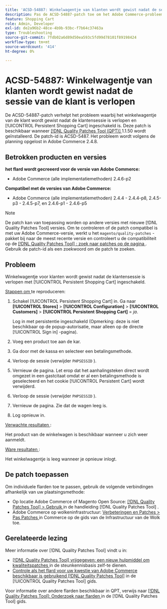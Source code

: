```yaml
---
title: 'ACSD-54887: Winkelwagentje van klanten wordt gewist nadat de sessie van de klant is verlopen'
description: Pas de ACSD-54887-patch toe om het Adobe Commerce-probleem op te lossen waarbij het winkelwagentje van de klant wordt gewist nadat de klantensessie is verlopen en [!UICONTROL Persistent Shopping Cart] ingeschakeld is.
feature: Shopping Cart
role: Admin, Developer
exl-id: de2a96b2-48ce-4b9b-93bc-f7b64c37463a
type: Troubleshooting
source-git-commit: 7fdb02a6d89d50ea593c5fd99d78101f89198424
workflow-type: tm+mt
source-wordcount: '414'
ht-degree: 0%

---
```


# ACSD-54887: Winkelwagentje van klanten wordt gewist nadat de sessie van de klant is verlopen

De ACSD-54887-patch verhelpt het probleem waarbij het winkelwagentje van de klant wordt gewist nadat de klantensessie is verlopen en [!UICONTROL Persistent Shopping Cart] ingeschakeld is. Deze patch is beschikbaar wanneer [[!DNL Quality Patches Tool (QPT)] ](https://experienceleague.adobe.com/en/docs/commerce-operations/tools/quality-patches-tool/quality-patches-tool-to-self-serve-quality-patches) 1.1.50 wordt geïnstalleerd. De patch-id is ACSD-5487. Het probleem wordt volgens de planning opgelost in Adobe Commerce 2.4.8.

## Betrokken producten en versies

**het flard wordt gecreeerd voor de versie van Adobe Commerce:**

* Adobe Commerce (alle implementatiemethoden) 2.4.6-p2

**Compatibel met de versies van Adobe Commerce:**

* Adobe Commerce (alle implementatiemethoden) 2.4.4 - 2.4.4-p8, 2.4.5-p3 - 2.4.5-p7, en 2.4.6-p1 - 2.4.6-p5

>[!NOTE]
>
>De patch kan van toepassing worden op andere versies met nieuwe [!DNL Quality Patches Tool] versies. Om te controleren of de patch compatibel is met uw Adobe Commerce-versie, werkt u het `magento/quality-patches` -pakket bij naar de meest recente versie en controleert u de compatibiliteit op de [[!DNL Quality Patches Tool] : zoek naar patches op de pagina ](https://experienceleague.adobe.com/tools/commerce-quality-patches/index.html) . Gebruik de patch-id als een zoekwoord om de patch te zoeken.

## Probleem

Winkelwagentje voor klanten wordt gewist nadat de klantensessie is verlopen met [!UICONTROL Persistent Shopping Cart] ingeschakeld.

<u> Stappen om </u> te reproduceren:

1. Schakel [!UICONTROL Persistent Shopping Cart] in. Ga naar **[!UICONTROL Stores]** > **[!UICONTROL Configuration]** > **[!UICONTROL Customers]** > **[!UICONTROL Persistent Shopping Cart]** = *ja*.

   Log in met persistentie ingeschakeld (Opmerking: deze is niet beschikbaar op de popup-autorisatie, maar alleen op de directe [!UICONTROL Sign in] -pagina).

1. Voeg een product toe aan de kar.
1. Ga door met de kassa en selecteer een betalingsmethode.
1. Verloop de sessie (verwijder `PHPSESSID` ).
1. Vernieuw de pagina. Let erop dat het aanhalingsteken direct wordt omgezet in een gastcitaat omdat er al een betalingsmethode is geselecteerd en het cookie [!UICONTROL Persistent Cart] wordt verwijderd.
1. Verloop de sessie (verwijder `PHPSESSID` ).
1. Vernieuw de pagina. Zie dat de wagen leeg is.
1. Log opnieuw in.

<u> Verwachte resultaten </u>:

Het product van de winkelwagen is beschikbaar wanneer u zich weer aanmeldt.

<u> Ware resultaten </u>:

Het winkelwagentje is leeg wanneer je opnieuw inlogt.

## De patch toepassen

Om individuele flarden toe te passen, gebruik de volgende verbindingen afhankelijk van uw plaatsingsmethode:

* Op locatie Adobe Commerce of Magento Open Source: [[!DNL Quality Patches Tool] > Gebruik ](/help/tools/quality-patches-tool/usage.md) in de handleiding [!DNL Quality Patches Tool] .
* Adobe Commerce op wolkeninfrastructuur: [ Verbeteringen en Patches > Pas Patches ](https://experienceleague.adobe.com/docs/commerce-cloud-service/user-guide/develop/upgrade/apply-patches.html) in Commerce op de gids van de Infrastructuur van de Wolk toe.

## Gerelateerde lezing

Meer informatie over [!DNL Quality Patches Tool] vindt u in:

* [[!DNL Quality Patches Tool]  vrijgegeven: een nieuw hulpmiddel om kwaliteitspatches ](https://experienceleague.adobe.com/en/docs/commerce-operations/tools/quality-patches-tool/quality-patches-tool-to-self-serve-quality-patches) in de steunkennisbasis zelf-te dienen.
* [ Controle als het flard voor uw kwestie van Adobe Commerce beschikbaar is gebruikend  [!DNL Quality Patches Tool]](/help/tools/quality-patches-tool/patches-available-in-qpt/check-patch-for-magento-issue-with-magento-quality-patches.md) in de [!UICONTROL Quality Patches Tool] gids.


Voor informatie over andere flarden beschikbaar in QPT, verwijs naar [[!DNL Quality Patches Tool]: Onderzoek naar flarden ](https://experienceleague.adobe.com/tools/commerce-quality-patches/index.html) in de [!DNL Quality Patches Tool] gids.

